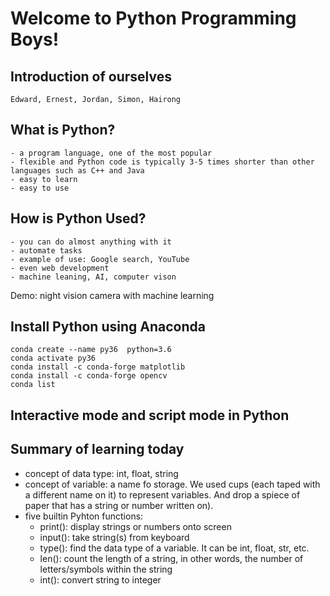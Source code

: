 # Welcome to Python Programming  Boys!

## Introduction of ourselves
	Edward, Ernest, Jordan, Simon, Hairong
## What is Python?
	- a program language, one of the most popular
	- flexible and Python code is typically 3-5 times shorter than other languages such as C++ and Java
	- easy to learn
	- easy to use
## How is Python Used?		
	- you can do almost anything with it
	- automate tasks
	- example of use: Google search, YouTube
	- even web development 
	- machine leaning, AI, computer vison
Demo: night vision camera with machine learning

## Install Python using Anaconda

	conda create --name py36  python=3.6
	conda activate py36
	conda install -c conda-forge matplotlib
	conda install -c conda-forge opencv
	conda list

## Interactive mode and script mode in Python

## Summary of learning today
- concept of data type: int, float, string
- concept of variable: a name fo storage. We used cups (each taped with a different name on it) to represent variables. And drop a spiece of paper that has a string  or number written on).
- five builtin Pyhton functions: 
	* print(): display strings or numbers onto screen 
	* input(): take string(s) from keyboard
	* type(): find the data type of a variable. It can be int, float, str, etc.
	* len(): count the length of a string, in other words, the number of letters/symbols within the string
	* int(): convert string to integer
